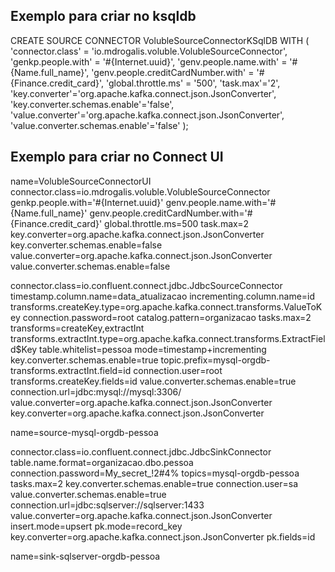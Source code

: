 ## Exemplo para criar no ksqldb

CREATE SOURCE CONNECTOR VolubleSourceConnectorKSqlDB WITH (
  'connector.class' = 'io.mdrogalis.voluble.VolubleSourceConnector',
  'genkp.people.with' = '#{Internet.uuid}',
  'genv.people.name.with' = '#{Name.full_name}',
  'genv.people.creditCardNumber.with' = '#{Finance.credit_card}',
  'global.throttle.ms' = '500',
  'task.max'='2',
  'key.converter'='org.apache.kafka.connect.json.JsonConverter',
  'key.converter.schemas.enable'='false',
  'value.converter'='org.apache.kafka.connect.json.JsonConverter',
  'value.converter.schemas.enable'='false'
);


## Exemplo para criar no Connect UI

name=VolubleSourceConnectorUI
connector.class=io.mdrogalis.voluble.VolubleSourceConnector
genkp.people.with='#{Internet.uuid}'
genv.people.name.with='#{Name.full_name}'
genv.people.creditCardNumber.with='#{Finance.credit_card}'
global.throttle.ms=500
task.max=2
key.converter=org.apache.kafka.connect.json.JsonConverter
key.converter.schemas.enable=false
value.converter=org.apache.kafka.connect.json.JsonConverter
value.converter.schemas.enable=false










connector.class=io.confluent.connect.jdbc.JdbcSourceConnector
timestamp.column.name=data_atualizacao
incrementing.column.name=id
transforms.createKey.type=org.apache.kafka.connect.transforms.ValueToKey
connection.password=root
catalog.pattern=organizacao
tasks.max=2
transforms=createKey,extractInt
transforms.extractInt.type=org.apache.kafka.connect.transforms.ExtractField$Key
table.whitelist=pessoa
mode=timestamp+incrementing
key.converter.schemas.enable=true
topic.prefix=mysql-orgdb-
transforms.extractInt.field=id
connection.user=root
transforms.createKey.fields=id
value.converter.schemas.enable=true
connection.url=jdbc:mysql://mysql:3306/
value.converter=org.apache.kafka.connect.json.JsonConverter
key.converter=org.apache.kafka.connect.json.JsonConverter

name=source-mysql-orgdb-pessoa








connector.class=io.confluent.connect.jdbc.JdbcSinkConnector
table.name.format=organizacao.dbo.pessoa
connection.password=My_secret_!2#4%
topics=mysql-orgdb-pessoa
tasks.max=2
key.converter.schemas.enable=true
connection.user=sa
value.converter.schemas.enable=true
connection.url=jdbc:sqlserver://sqlserver:1433
value.converter=org.apache.kafka.connect.json.JsonConverter
insert.mode=upsert
pk.mode=record_key
key.converter=org.apache.kafka.connect.json.JsonConverter
pk.fields=id

name=sink-sqlserver-orgdb-pessoa